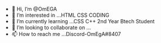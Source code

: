 - 👋 Hi, I’m @OmEGA
- 👀 I’m interested in ...HTML CSS CODING 
- 🌱 I’m currently learning ...CSS C++ 2nd Year Btech Student
- 💞️ I’m looking to collaborate on ...
- 📫 How to reach me ...Discord-OmEgA#8407

<!---
OmEGAXoX/OmEGAXoX is a ✨ special ✨ repository because its `README.md` (this file) appears on your GitHub profile.
You can click the Preview link to take a look at your changes.
--->
